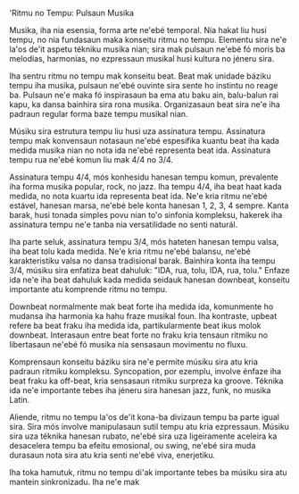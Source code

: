 'Ritmu no Tempu: Pulsaun Musika

Musika, iha nia esensia, forma arte ne'ebé temporal. Nia hakat liu husi tempu, no nia fundasaun maka konseitu ritmu no tempu. Elementu sira ne'e la'os de'it aspetu tékniku musika nian; sira mak pulsaun ne'ebé fó moris ba melodias, harmonias, no ezpressaun musikal husi kultura no jéneru sira.

Iha sentru ritmu no tempu mak konseitu beat. Beat mak unidade báziku tempu iha musika, pulsaun ne'ebé ouvinte sira sente ho instintu no reage ba. Pulsaun ne'e maka fó inspirasaun ba ema atu baku ain, balu-balun rai kapu, ka dansa bainhira sira rona musika. Organizasaun beat sira ne'e iha padraun regular forma baze tempu musikal nian.

Músiku sira estrutura tempu liu husi uza assinatura tempu. Assinatura tempu mak konvensaun notasaun ne'ebé espesifika kuantu beat iha kada medida musika nian no nota ida ne'ebé representa beat ida. Assinatura tempu rua ne'ebé komun liu mak 4/4 no 3/4.

Assinatura tempu 4/4, mós konhesidu hanesan tempu komun, prevalente iha forma musika popular, rock, no jazz. Iha tempu 4/4, iha beat haat kada medida, no nota kuartu ida representa beat ida. Ne'e kria ritmu ne'ebé estável, hanesan marsa, ne'ebé bele konta hanesan 1, 2, 3, 4 sempre. Kanta barak, husi tonada simples povu nian to'o sinfonia kompleksu, hakerek iha assinatura tempu ne'e tanba nia versatilidade no senti naturál.

Iha parte seluk, assinatura tempu 3/4, mós hateten hanesan tempu valsa, iha beat tolu kada medida. Ne'e kria ritmu ne'ebé balansu, ne'ebé karakteristiku valsa no dansa tradisional barak. Bainhira konta iha tempu 3/4, músiku sira enfatiza beat dahuluk: "IDA, rua, tolu, IDA, rua, tolu." Enfaze ida ne'e iha beat dahuluk kada medida seidauk hanesan downbeat, konseitu importante atu komprende ritmu no tempu.

Downbeat normalmente mak beat forte iha medida ida, komunmente ho mudansa iha harmonia ka hahu fraze musikal foun. Iha kontraste, upbeat refere ba beat fraku iha medida ida, partikularmente beat ikus molok downbeat. Interasaun entre beat forte no fraku kria tensaun ritmiku no libertasaun ne'ebé fó musika nia sensasaun movimentu no fluxu.

Komprensaun konseitu báziku sira ne'e permite músiku sira atu kria padraun ritmiku kompleksu. Syncopation, por ezemplu, involve énfaze iha beat fraku ka off-beat, kria sensasaun ritmiku surpreza ka groove. Téknika ida ne'e importante tebes iha jéneru sira hanesan jazz, funk, no musika Latin.

Aliende, ritmu no tempu la'os de'it kona-ba divizaun tempu ba parte igual sira. Sira mós involve manipulasaun sutil tempu atu kria ezpressaun. Músiku sira uza téknika hanesan rubato, ne'ebé sira uza ligeiramente aceleira ka desacelera tempu ba efeitu emosional, ou swing, ne'ebé sira muda durasaun nota sira atu kria senti ne'ebé viva, enerjetiku.

Iha toka hamutuk, ritmu no tempu di'ak importante tebes ba músiku sira atu mantein sinkronizadu. Iha ne'e mak